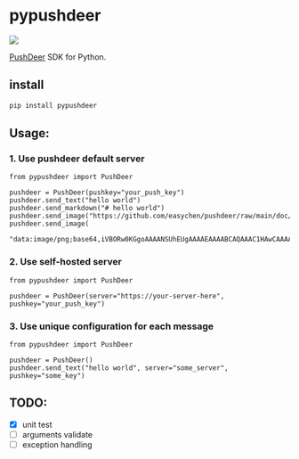 # pypushdeer

![](https://github.com/gaoliang/pypushdeer/actions/workflows/pytest.yml/badge.svg)

[PushDeer](https://github.com/easychen/pushdeer) SDK for Python.

## install

```bash
pip install pypushdeer
```

## Usage:

### 1. Use pushdeer default server

```python3
from pypushdeer import PushDeer

pushdeer = PushDeer(pushkey="your_push_key")
pushdeer.send_text("hello world")
pushdeer.send_markdown("# hello world")
pushdeer.send_image("https://github.com/easychen/pushdeer/raw/main/doc/image/clipcode.png")
pushdeer.send_image(
    "data:image/png;base64,iVBORw0KGgoAAAANSUhEUgAAAAEAAAABCAQAAAC1HAwCAAAAC0lEQVQYV2NgYAAAAAMAAWgmWQ0AAAAASUVORK5CYII=")
```

### 2. Use self-hosted server

```python3
from pypushdeer import PushDeer

pushdeer = PushDeer(server="https://your-server-here", pushkey="your_push_key")
```

### 3. Use unique configuration for each message

```python3
from pypushdeer import PushDeer

pushdeer = PushDeer()
pushdeer.send_text("hello world", server="some_server", pushkey="some_key")
```

## TODO:

- [x] unit test
- [ ] arguments validate
- [ ] exception handling